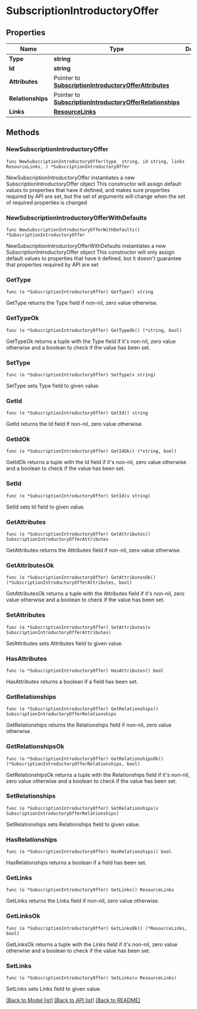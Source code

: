 # SubscriptionIntroductoryOffer

## Properties

Name | Type | Description | Notes
------------ | ------------- | ------------- | -------------
**Type** | **string** |  | 
**Id** | **string** |  | 
**Attributes** | Pointer to [**SubscriptionIntroductoryOfferAttributes**](SubscriptionIntroductoryOfferAttributes.md) |  | [optional] 
**Relationships** | Pointer to [**SubscriptionIntroductoryOfferRelationships**](SubscriptionIntroductoryOfferRelationships.md) |  | [optional] 
**Links** | [**ResourceLinks**](ResourceLinks.md) |  | 

## Methods

### NewSubscriptionIntroductoryOffer

`func NewSubscriptionIntroductoryOffer(type_ string, id string, links ResourceLinks, ) *SubscriptionIntroductoryOffer`

NewSubscriptionIntroductoryOffer instantiates a new SubscriptionIntroductoryOffer object
This constructor will assign default values to properties that have it defined,
and makes sure properties required by API are set, but the set of arguments
will change when the set of required properties is changed

### NewSubscriptionIntroductoryOfferWithDefaults

`func NewSubscriptionIntroductoryOfferWithDefaults() *SubscriptionIntroductoryOffer`

NewSubscriptionIntroductoryOfferWithDefaults instantiates a new SubscriptionIntroductoryOffer object
This constructor will only assign default values to properties that have it defined,
but it doesn't guarantee that properties required by API are set

### GetType

`func (o *SubscriptionIntroductoryOffer) GetType() string`

GetType returns the Type field if non-nil, zero value otherwise.

### GetTypeOk

`func (o *SubscriptionIntroductoryOffer) GetTypeOk() (*string, bool)`

GetTypeOk returns a tuple with the Type field if it's non-nil, zero value otherwise
and a boolean to check if the value has been set.

### SetType

`func (o *SubscriptionIntroductoryOffer) SetType(v string)`

SetType sets Type field to given value.


### GetId

`func (o *SubscriptionIntroductoryOffer) GetId() string`

GetId returns the Id field if non-nil, zero value otherwise.

### GetIdOk

`func (o *SubscriptionIntroductoryOffer) GetIdOk() (*string, bool)`

GetIdOk returns a tuple with the Id field if it's non-nil, zero value otherwise
and a boolean to check if the value has been set.

### SetId

`func (o *SubscriptionIntroductoryOffer) SetId(v string)`

SetId sets Id field to given value.


### GetAttributes

`func (o *SubscriptionIntroductoryOffer) GetAttributes() SubscriptionIntroductoryOfferAttributes`

GetAttributes returns the Attributes field if non-nil, zero value otherwise.

### GetAttributesOk

`func (o *SubscriptionIntroductoryOffer) GetAttributesOk() (*SubscriptionIntroductoryOfferAttributes, bool)`

GetAttributesOk returns a tuple with the Attributes field if it's non-nil, zero value otherwise
and a boolean to check if the value has been set.

### SetAttributes

`func (o *SubscriptionIntroductoryOffer) SetAttributes(v SubscriptionIntroductoryOfferAttributes)`

SetAttributes sets Attributes field to given value.

### HasAttributes

`func (o *SubscriptionIntroductoryOffer) HasAttributes() bool`

HasAttributes returns a boolean if a field has been set.

### GetRelationships

`func (o *SubscriptionIntroductoryOffer) GetRelationships() SubscriptionIntroductoryOfferRelationships`

GetRelationships returns the Relationships field if non-nil, zero value otherwise.

### GetRelationshipsOk

`func (o *SubscriptionIntroductoryOffer) GetRelationshipsOk() (*SubscriptionIntroductoryOfferRelationships, bool)`

GetRelationshipsOk returns a tuple with the Relationships field if it's non-nil, zero value otherwise
and a boolean to check if the value has been set.

### SetRelationships

`func (o *SubscriptionIntroductoryOffer) SetRelationships(v SubscriptionIntroductoryOfferRelationships)`

SetRelationships sets Relationships field to given value.

### HasRelationships

`func (o *SubscriptionIntroductoryOffer) HasRelationships() bool`

HasRelationships returns a boolean if a field has been set.

### GetLinks

`func (o *SubscriptionIntroductoryOffer) GetLinks() ResourceLinks`

GetLinks returns the Links field if non-nil, zero value otherwise.

### GetLinksOk

`func (o *SubscriptionIntroductoryOffer) GetLinksOk() (*ResourceLinks, bool)`

GetLinksOk returns a tuple with the Links field if it's non-nil, zero value otherwise
and a boolean to check if the value has been set.

### SetLinks

`func (o *SubscriptionIntroductoryOffer) SetLinks(v ResourceLinks)`

SetLinks sets Links field to given value.



[[Back to Model list]](../README.md#documentation-for-models) [[Back to API list]](../README.md#documentation-for-api-endpoints) [[Back to README]](../README.md)


